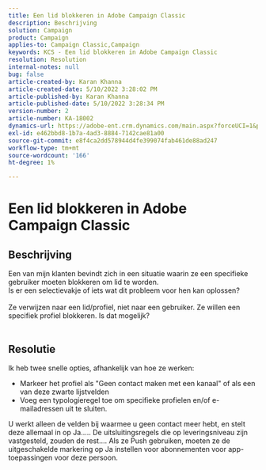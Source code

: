 ```yaml
---
title: Een lid blokkeren in Adobe Campaign Classic
description: Beschrijving
solution: Campaign
product: Campaign
applies-to: Campaign Classic,Campaign
keywords: KCS - Een lid blokkeren in Adobe Campaign Classic
resolution: Resolution
internal-notes: null
bug: false
article-created-by: Karan Khanna
article-created-date: 5/10/2022 3:28:02 PM
article-published-by: Karan Khanna
article-published-date: 5/10/2022 3:28:34 PM
version-number: 2
article-number: KA-18002
dynamics-url: https://adobe-ent.crm.dynamics.com/main.aspx?forceUCI=1&pagetype=entityrecord&etn=knowledgearticle&id=e5fe0dc6-75d0-ec11-a7b5-00224809c556
exl-id: e462bbd8-1b7a-4ad3-8884-7142cae81a00
source-git-commit: e8f4ca2dd578944d4fe399074fab461de88ad247
workflow-type: tm+mt
source-wordcount: '166'
ht-degree: 1%

---
```


# Een lid blokkeren in Adobe Campaign Classic

## Beschrijving

Een van mijn klanten bevindt zich in een situatie waarin ze een specifieke gebruiker moeten blokkeren om lid te worden.
<br>Is er een selectievakje of iets wat dit probleem voor hen kan oplossen?<br><br>Ze verwijzen naar een lid/profiel, niet naar een gebruiker. Ze willen een specifiek profiel blokkeren. Is dat mogelijk?
<br> 

## Resolutie


Ik heb twee snelle opties, afhankelijk van hoe ze werken:

- Markeer het profiel als &quot;Geen contact maken met een kanaal&quot; of als een van deze zwarte lijstvelden
- Voeg een typologieregel toe om specifieke profielen en/of e-mailadressen uit te sluiten.




U werkt alleen de velden bij waarmee u geen contact meer hebt, en stelt deze allemaal in op Ja..... De uitsluitingsregels die op leveringsniveau zijn vastgesteld, zouden de rest.... Als ze Push gebruiken, moeten ze de uitgeschakelde markering op Ja instellen voor abonnementen voor app-toepassingen voor deze persoon.
